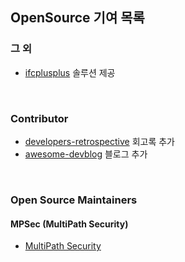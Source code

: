 ## OpenSource 기여 목록

### 그 외

* [ifcplusplus](https://github.com/ifcquery/ifcplusplus/pulls?utf8=%E2%9C%93&q=is%3Apr+is%3Aclosed+author%3Awnsgml972+) 솔루션 제공



<br/>

### Contributor

* [developers-retrospective](https://github.com/oaksong/developers-retrospective/pulls?utf8=%E2%9C%93&q=is%3Apr+is%3Aclosed+author%3Awnsgml972+) 회고록 추가
* [awesome-devblog](https://github.com/sarojaba/awesome-devblog/pulls?q=is%3Apr+is%3Aclosed+author%3Awnsgml972) 블로그 추가





<br/>

### Open Source Maintainers

#### MPSec (MultiPath Security)

* [MultiPath Security](https://github.com/MPSec)
